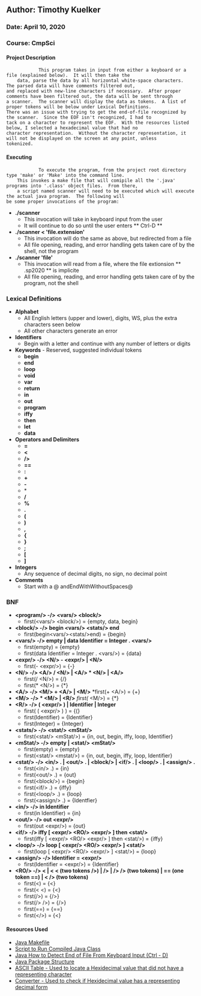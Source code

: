 ## Author: Timothy Kuelker ##
### Date: April 10, 2020 ##
### Course: CmpSci ##


#### **Project Description** ####

                This program takes in input from either a keyboard or a file (explained below).  It will then take the
        data, parse the data by all horizontal white-space characters.  The parsed data will have comments filtered out,
	and replaced with new-line characters if necessary.  After proper comments have been filtered out, the data will be sent through
	a scanner.  The scanner will display the data as tokens.  A list of proper tokens will be below under Lexical Definitions.
	There was an issue with trying to get the end-of-file recognized by the scanner.  Since the EOF isn't recognized, I had to
	tack on a character to represent the EOF.  With the resources listed below, I selected a hexadecimal value that had no
	character representation.  Without the character representation, it will not be displayed on the screen at any point, unless
	tokenized.

#### **Executing** ####

                To execute the program, from the project root directory type 'make' or 'Make' into the command line.
        This invokes a make file that will comipile all the '.java' programs into '.class' object files.  From there,
        a script named scanner will need to be executed which will execute the actual java program.  The following will
	be some proper invocations of the program:


*  **./scanner**
    * This invocation will take in keyboard input from the user
    * It will continue to do so until the user enters ** Ctrl-D **
*  **./scanner \< 'file.extension'**
    * This invocation will do the same as above, but redirected from a file
    * All file opening, reading, and error handling gets taken care of by the shell, not the program
*  **./scanner 'file'**
    * This invocation will read from a file, where the file extionsion ** .sp2020 ** is implicite
    * All file opening, reading, and error handling gets taken care of by the program, not the shell

### **Lexical Definitions** ###
*  **Alphabet**
    * All English letters (upper and lower), digits, WS, plus the extra characters seen below
    * All other characters generate an error
*  **Identifiers**
    * Begin with a letter and continue with any number of letters or digits
*  **Keywords** - Reserved, suggested individual tokens
    * **begin**
    * **end**
    * **loop**
    * **void**
    * **var**
    * **return**
    * **in**
    * **out**
    * **program**
    * **iffy**
    * **then**
    * **let**
    * **data**
*  **Operators and Delimiters**
    * **=**
    * **\<**
    * **/>**
    * **==**
    * **:**
    * **+**
    * **-**
    * \*
    * **/**
    * **%**
    * **.**
    * **(**
    * **)**
    * **,**
    * **{**
    * **}**
    * **;**
    * **[**
    * **]**
*  **Integers**
    * Any sequence of decimal digits, no sign, no decimal point
* **Comments**
    * Start with a @ andEndWithWithoutSpaces@

### **BNF** ###
*  **\<program/> -/>   \<vars/> \<block/>**
    * first(\<vars/> \<block/>) = {empty, data, begin}
*  **\<block/>   -/>   begin \<vars/> \<stats/> end**
    * first(begin\<vars/>\<stats/>end) = {begin}
*  **\<vars/>    -/>   empty | data Identifier =  Integer  .  \<vars/>**
    * first(empty) = {empty}
    * first(data Identifier =  Integer  .  \<vars/>) = {data}
*  **\<expr/>    -/>   \<N/> - \<expr/>  | \<N/>**
	* first(- \<expr/>) = {-} 
*  **\<N/>       -/>   \<A/> / \<N/> | \<A/> * \<N/> | \<A/>**
	* first(/ \<N/>) = {/}
	* first(* \<N/>) = {*}
*  **\<A/>       -/>   \<M/> + \<A/> | \<M/>**
	*first(+ \<A/>) = {+}
*  **\<M/>       -/>   * \<M/> |  \<R/>**
	*first(* \<M/>) = {*}
*  **\<R/>       -/>   ( \<expr/> ) | Identifier | Integer**
	* first( ( \<expr/> ) ) = {(}
	* first(Identifier) = {Identifier}
	* first(Integer) = {Integer}
*  **\<stats/>   -/>   \<stat/>  \<mStat/>**
	* first(\<stat/> \<mStat/>) = {in, out, begin, iffy, loop, Identifier}
*  **\<mStat/>   -/>   empty |  \<stat/>  \<mStat/>**
	* first(empty) = {empty}
	* first(\<stat/> \<mstat/>) = {in, out, begin, iffy, loop, Identifier}
*  **\<stat/>    -/>   \<in/> .  | \<out/> .  | \<block/> | \<if/> .  | \<loop/> .  | \<assign/> .**
	* first(\<in/> .) = {in}
	* first(\<out/> .) = {out}
	* first(\<block/>) = {begin}
	* first(\<if/> .) = {iffy}
	* first(\<loop/> .) = {loop}
	* first(\<assign/> .) = {Identfier}
*  **\<in/>      -/>   in  Identifier**
	* first(in Identifier) = {in}
*  **\<out/>     -/>   out \<expr/>**
	* first(out \<expr/>) = {out}
*  **\<if/>      -/>   iffy [ \<expr/> \<RO/> \<expr/> ] then \<stat/>**
	* first(iffy [ \<expr/> \<RO/> \<expr/> ] then \<stat/>) = {iffy}
*  **\<loop/>    -/>   loop  [ \<expr/> \<RO/> \<expr/> ]  \<stat/>**
	* first(loop  [ \<expr/> \<RO/> \<expr/> ]  \<stat/>) = {loop}
*  **\<assign/>  -/>   Identifier  = \<expr/>**
	* first(Identifier = \<expr/>) = {Identifier}
*  **\<RO/>      -/>   \< | \<  \<  (two tokens />)  | />  | />  /> (two tokens) |  == (one token ==) |   \<  />    (two tokens)**
	* first(\<) = {\<}
	* first(\< \<) = {\<}
	* first(/>) = {/>}
	* first(/> />) = {/>}
	* first(==) = {==}
	* first(\</>) = {\<}




#### **Resources Used** ####
*  [Java Makefile](https://www.cs.swarthmore.edu/~newhall/unixhelp/javamakefiles.html)
*  [Script to Run Compiled Java Class](https://stackoverflow.com/questions/38064801/writing-a-bash-script-to-run-a-java-program)
*  [Java How to Detect End of File From Keyboard Input (Ctrl - D)](https://stackoverflow.com/questions/4208502/how-to-determine-when-end-of-file-has-been-reached)
*  [Java Package Structure](https://docs.oracle.com/javase/tutorial/java/package/namingpkgs.html)
*  [ASCII Table - Used to locate a Hexidecimal value that did not have a representing character](https://www.eso.org/~ndelmott/ascii.html)
*  [Converter - Used to check if Hexidecimal value has a representing decimal form](https://www.branah.com/ascii-converter)                                                                                                     
                                                                                                   
